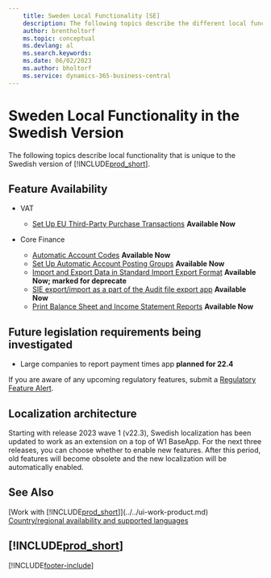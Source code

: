 ```yaml
---
    title: Sweden Local Functionality [SE]
    description: The following topics describe the different local functionality in the Swedish version of Business Central.
    author: brentholtorf
    ms.topic: conceptual
    ms.devlang: al
    ms.search.keywords:
    ms.date: 06/02/2023
    ms.author: bholtorf
    ms.service: dynamics-365-business-central
---
```

# Sweden Local Functionality in the Swedish Version

The following topics describe local functionality that is unique to the Swedish version of [!INCLUDE[prod_short](../../includes/prod_short.md)].  

## Feature Availability  

* VAT
    * [Set Up EU Third-Party Purchase Transactions](how-to-set-up-eu-third-party-purchase-transactions.md) **Available Now**

* Core Finance
    * [Automatic Account Codes](automatic-account-codes.md) **Available Now**
    * [Set Up Automatic Account Posting Groups](how-to-set-up-automatic-account-posting-groups.md)  **Available Now**
    * [Import and Export Data in Standard Import Export Format](how-to-import-and-export-data-in-standard-import-export-format.md) **Available Now; marked for deprecate**  
    * [SIE export/import as a part of the Audit file export app](how-to-use-sie-audit-files-export.md) **Available Now**
    * [Print Balance Sheet and Income Statement Reports](how-to-print-balance-sheet-and-income-statement-reports.md) **Available Now**  

## Future legislation requirements being investigated

* Large companies to report payment times app **planned for 22.4**

If you are aware of any upcoming regulatory features, submit a [Regulatory Feature Alert](https://forms.office.com/pages/responsepage.aspx?id=v4j5cvGGr0GRqy180BHbRwkeauYiJKZOpJ0CtKuVmJlURURaMlQ4Rk05UFY4NkVEOTA0MUU5WThXSC4u).

## Localization architecture

Starting with release 2023 wave 1 (v22.3), Swedish localization has been updated to work as an extension on a top of W1 BaseApp. For the next three releases, you can choose whether to enable new features. After this period, old features will become obsolete and the new localization will be automatically enabled. 

## See Also

[Work with [!INCLUDE[prod_short](../../includes/prod_short.md)]](../../ui-work-product.md)  
[Country/regional availability and supported languages](/dynamics365/business-central/dev-itpro/compliance/apptest-countries-and-translations)  

## [!INCLUDE[prod_short](../../includes/free_trial_md.md)]  


[!INCLUDE[footer-include](../../includes/footer-banner.md)]
